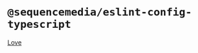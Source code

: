 # `@sequencemedia/eslint-config-typescript`

[Love](https://github.com/mightyiam/eslint-config-love)
